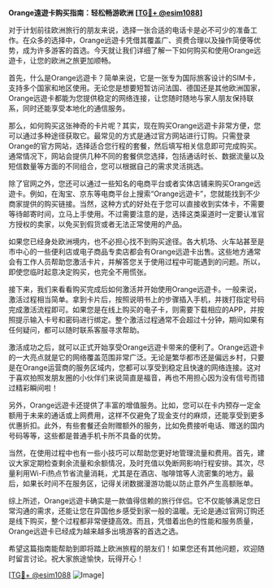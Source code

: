 **Orange遠遊卡购买指南：轻松畅游欧洲 [[TG💪+ @esim1088](https://t.me/s/esim1088)]**

对于计划前往欧洲旅行的朋友来说，选择一张合适的电话卡是必不可少的准备工作。在众多的选择中，Orange远遊卡凭借其覆盖广、资费合理以及操作简便等优势，成为许多游客的首选。今天就让我们详细了解一下如何购买和使用Orange远遊卡，让您的欧洲之旅更加顺畅。

首先，什么是Orange远遊卡？简单来说，它是一张专为国际旅客设计的SIM卡，支持多个国家和地区使用。无论您是想要短暂访问法国、德国还是其他欧洲国家，Orange远遊卡都能为您提供稳定的网络连接，让您随时随地与家人朋友保持联系，同时还能享受本地化的通信服务。

那么，如何购买这张神奇的卡片呢？其实，现在购买Orange远遊卡非常方便，您可以通过多种途径获取它。最常见的方式是通过官方网站进行订购。只需登录Orange的官方网站，选择适合您行程的套餐，然后填写相关信息即可完成购买。通常情况下，网站会提供几种不同的套餐供您选择，包括通话时长、数据流量以及短信数量等方面的不同组合，您可以根据自己的需求灵活挑选。

除了官网之外，您还可以通过一些知名的电商平台或者实体店铺来购买Orange远遊卡。例如，在淘宝、京东等电商平台上搜索“Orange远遊卡”，您就能找到不少商家提供的购买链接。当然，这种方式的好处在于您可以直接收到实体卡，不需要等待邮寄时间，立马上手使用。不过需要注意的是，选择这类渠道时一定要认准官方授权的卖家，以免买到假货或者无法正常使用的产品。

如果您已经身处欧洲境内，也不必担心找不到购买途径。各大机场、火车站甚至是市中心的一些便利店或电子商品专卖店都会有Orange远遊卡出售。这些地方通常会有工作人员帮助您激活卡片，并解答您关于使用过程中可能遇到的问题。所以，即使您临时起意决定购买，也完全不用慌张。

接下来，我们来看看购买完成后如何激活并开始使用Orange远遊卡。一般来说，激活过程相当简单。拿到卡片后，按照说明书上的步骤插入手机，并拨打指定号码完成激活流程即可。如果您是在线上购买的电子卡，则需要下载相应的APP，并按照提示输入卡号和密码进行绑定。整个激活过程通常不会超过十分钟，期间如果有任何疑问，都可以随时联系客服寻求帮助。

激活成功之后，就可以正式开始享受Orange远遊卡带来的便利了。Orange远遊卡的一大亮点就是它的网络覆盖范围非常广泛。无论是繁华都市还是偏远乡村，只要是在Orange运营商的服务区域内，您都可以享受到稳定且快速的网络连接。这对于喜欢拍照发朋友圈的小伙伴们来说简直是福音，再也不用担心因为没有信号而错过精彩瞬间啦！

另外，Orange远遊卡还提供了丰富的增值服务。比如，您可以在卡内预存一定金额用于未来的通话或上网费用，这样不仅避免了现金支付的麻烦，还能享受到更多优惠折扣。此外，有些套餐还会附赠额外的服务，比如免费接听电话、赠送的国内号码等等，这些都是普通手机卡所不具备的优势。

当然，在使用过程中也有一些小技巧可以帮助您更好地管理流量和费用。首先，建议大家定期检查剩余流量和余额情况，及时充值以免断网影响行程安排。其次，尽量利用Wi-Fi热点节省流量消耗，尤其是在酒店、咖啡馆等人流密集的地方。最后，如果长时间不在服务区，记得关闭数据漫游功能以防止意外产生高额账单。

综上所述，Orange远遊卡确实是一款值得信赖的旅行伴侣。它不仅能够满足您日常沟通的需求，还能让您在异国他乡感受到家一般的温暖。无论是通过官网订购还是线下购买，整个过程都非常便捷高效。而且，凭借着出色的性能和服务质量，Orange远遊卡已经成为越来越多出境游客的首选之选。

希望这篇指南能帮助到即将踏上欧洲旅程的朋友们！如果您还有其他问题，欢迎随时留言讨论。祝大家旅途愉快，玩得开心！

[[TG💪+ @esim1088](https://t.me/s/esim1088) ![Image](https://i.postimg.cc/4NQfJmqS/Snipaste-2025-05-13-00-14-12.png)]